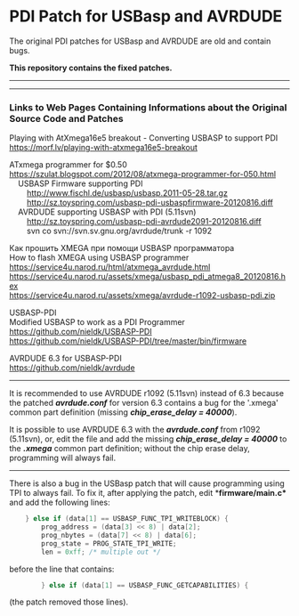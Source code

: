 # PDI Patch for USBasp and AVRDUDE

The original PDI patches for USBasp and AVRDUDE are old and contain bugs.

**This repository contains the fixed patches.**

---
---

### Links to Web Pages Containing Informations about the Original Source Code and Patches

Playing with AtXmega16e5 breakout - Converting USBASP to support PDI<br>
https://morf.lv/playing-with-atxmega16e5-breakout<br>

ATxmega programmer for $0.50<br>
https://szulat.blogspot.com/2012/08/atxmega-programmer-for-050.html<br>
&nbsp;&nbsp;&nbsp;&nbsp;USBASP Firmware supporting PDI<br>
&nbsp;&nbsp;&nbsp;&nbsp;&nbsp;&nbsp;&nbsp;&nbsp;http://www.fischl.de/usbasp/usbasp.2011-05-28.tar.gz<br>
&nbsp;&nbsp;&nbsp;&nbsp;&nbsp;&nbsp;&nbsp;&nbsp;http://sz.toyspring.com/usbasp-pdi-usbaspfirmware-20120816.diff<br>
&nbsp;&nbsp;&nbsp;&nbsp;AVRDUDE supporting USBASP with PDI (5.11svn)<br>
&nbsp;&nbsp;&nbsp;&nbsp;&nbsp;&nbsp;&nbsp;&nbsp;http://sz.toyspring.com/usbasp-pdi-avrdude2091-20120816.diff<br>
&nbsp;&nbsp;&nbsp;&nbsp;&nbsp;&nbsp;&nbsp;&nbsp;svn co svn://svn.sv.gnu.org/avrdude/trunk -r 1092<br>

Как прошить XMEGA при помощи USBASP программатора<br>
How to flash XMEGA using USBASP programmer<br>
https://service4u.narod.ru/html/atxmega_avrdude.html<br>
https://service4u.narod.ru/assets/xmega/usbasp_pdi_atmega8_20120816.hex<br>
https://service4u.narod.ru/assets/xmega/avrdude-r1092-usbasp-pdi.zip<br>

USBASP-PDI<br>
Modified USBASP to work as a PDI Programmer<br>
https://github.com/nieldk/USBASP-PDI<br>
https://github.com/nieldk/USBASP-PDI/tree/master/bin/firmware<br>

AVRDUDE 6.3 for USBASP-PDI<br>
https://github.com/nieldk/avrdude<br>

---

It is recommended to use AVRDUDE r1092 (5.11svn) instead of 6.3 because the patched ***avrdude.conf*** for version 6.3 contains a bug for the \'.xmega\' common part definition (missing ***chip_erase_delay = 40000***).

It is possible to use AVRDUDE 6.3 with the ***avrdude.conf*** from r1092 (5.11svn), or, edit the file and add the missing ***chip_erase_delay = 40000*** to the ***.xmega*** common part definition; without the chip erase delay, programming will always fail.

---

There is also a bug in the USBasp patch that will cause programming using TPI to always fail. To fix it, after applying the patch, edit \***firmware/main.c\*** and add the following lines:
```C
    } else if (data[1] == USBASP_FUNC_TPI_WRITEBLOCK) {
        prog_address = (data[3] << 8) | data[2];
        prog_nbytes = (data[7] << 8) | data[6];
        prog_state = PROG_STATE_TPI_WRITE;
        len = 0xff; /* multiple out */
```
before the line that contains:
```C
        } else if (data[1] == USBASP_FUNC_GETCAPABILITIES) {
```
(the patch removed those lines).
